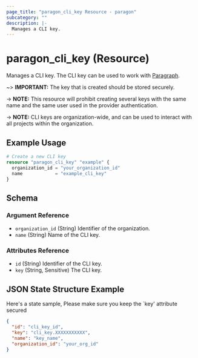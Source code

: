 ```yaml
---
page_title: "paragon_cli_key Resource - paragon"
subcategory: ""
description: |-
  Manages a CLI key.
---
```


# paragon_cli_key (Resource)

Manages a CLI key. The CLI key can be used to work with [Paragraph](https://docs.useparagon.com/paragraph/getting-started).

~> **IMPORTANT:** 
The key that is created should be stored securely.

-> **NOTE:** This resource will prohibit creating several keys with the same name and the same user used in the provider authentication.

-> **NOTE:** CLI keys are organization-wide, and can be used to interact with all projects within the organization.

## Example Usage

```terraform
# Create a new CLI key
resource "paragon_cli_key" "example" {
  organization_id = "your_organization_id"
  name            = "example_cli_key"
}
```

## Schema

### Argument Reference

- `organization_id` (String) Identifier of the organization.
- `name` (String) Name of the CLI key.

### Attributes Reference

- `id` (String) Identifier of the CLI key.
- `key` (String, Sensitive) The CLI key.


## JSON State Structure Example

Here's a state sample, Please make sure you keep the `key' attribute secured

```json
{
  "id": "cli_key_id",
  "key": "cli_key.XXXXXXXXXXX",
  "name": "key_name",
  "organization_id": "your_org_id"
}
```
